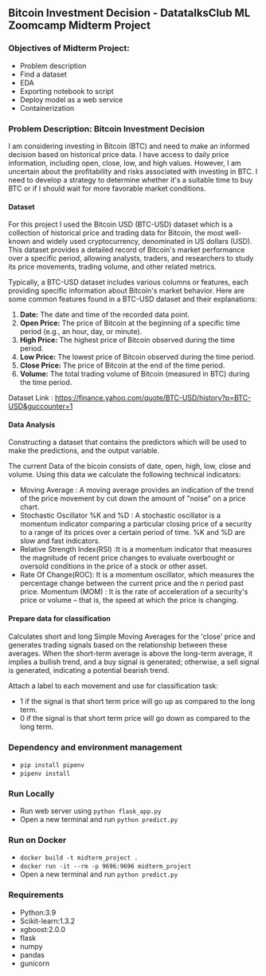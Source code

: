 ## Bitcoin Investment Decision - DatatalksClub ML Zoomcamp Midterm Project

### Objectives of Midterm Project:

- Problem description
- Find a dataset
- EDA
- Exporting notebook to script
- Deploy model as a web service
- Containerization


### Problem Description: Bitcoin Investment Decision

I am considering investing in Bitcoin (BTC) and need to make an informed decision based on historical price data. I have access to daily price information, including open, close, low, and high values. However, I am uncertain about the profitability and risks associated with investing in BTC. I need to develop a strategy to determine whether it's a suitable time to buy BTC or if I should wait for more favorable market conditions.

#### Dataset

For this project I used the Bitcoin USD (BTC-USD) dataset which is a collection of historical price and trading data for Bitcoin, the most well-known and widely used cryptocurrency, denominated in US dollars (USD). This dataset provides a detailed record of Bitcoin's market performance over a specific period, allowing analysts, traders, and researchers to study its price movements, trading volume, and other related metrics.

Typically, a BTC-USD dataset includes various columns or features, each providing specific information about Bitcoin's market behavior. Here are some common features found in a BTC-USD dataset and their explanations:

1. **Date:** The date and time of the recorded data point.
2. **Open Price:** The price of Bitcoin at the beginning of a specific time period (e.g., an hour, day, or minute).
3. **High Price:** The highest price of Bitcoin observed during the time period.
4. **Low Price:** The lowest price of Bitcoin observed during the time period.
5. **Close Price:** The price of Bitcoin at the end of the time period.
6. **Volume:** The total trading volume of Bitcoin (measured in BTC) during the time period.

Dataset Link : https://finance.yahoo.com/quote/BTC-USD/history?p=BTC-USD&guccounter=1

#### Data Analysis

Constructing a dataset that contains the predictors which will be used to make the predictions, and the output variable.

The current Data of the bicoin consists of date, open, high, low, close and volume. Using this data we calculate the following technical indicators:

- Moving Average : A moving average provides an indication of the trend of the price movement by cut down the amount of "noise" on a price chart.
- Stochastic Oscillator %K and %D : A stochastic oscillator is a momentum indicator comparing a particular closing price of a security to a range of its prices over a certain period of time. %K and %D are slow and fast indicators.
- Relative Strength Index(RSI) :It is a momentum indicator that measures the magnitude of recent price changes to evaluate overbought or oversold conditions in the price of a stock or other asset.
- Rate Of Change(ROC): It is a momentum oscillator, which measures the percentage change between the current price and the n period past price.
  Momentum (MOM) : It is the rate of acceleration of a security's price or volume – that is, the speed at which the price is changing.


#### Prepare data for classification

Calculates short and long Simple Moving Averages for the 'close' price and generates trading signals based on the relationship between these averages. When the short-term average is above the long-term average, it implies a bullish trend, and a buy signal is generated; otherwise, a sell signal is generated, indicating a potential bearish trend.

Attach a label to each movement and use for classification task:

- 1 if the signal is that short term price will go up as compared to the long term.
- 0 if the signal is that short term price will go down as compared to the long term.


### Dependency and environment management

- `pip install pipenv`
- `pipenv install`

### Run Locally

- Run web server using `python flask_app.py`
- Open a new terminal and run  `python predict.py`

### Run on Docker

- `docker build -t midterm_project .`
- `docker run -it --rm -p 9696:9696 midterm_project`
- Open a new terminal and run `python predict.py`

### Requirements

- Python:3.9
- Scikit-learn:1.3.2
- xgboost:2.0.0
- flask
- numpy
- pandas
- gunicorn
